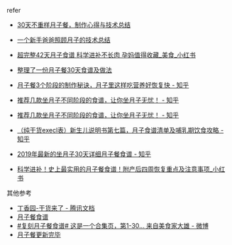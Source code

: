 refer

- [30天不重样月子餐，制作心得与技术总结](https://www.douban.com/note/732633391/)
- [一个新手爸爸照顾月子的技术总结](https://www.douban.com/note/733558934/?dt_platform=com.douban.activity.wechat_friends&dt_dapp=1)

- [超完整42天月子食谱 科学进补不长肉 孕妈值得收藏\_美食\_小红书](https://www.xiaohongshu.com/discovery/item/5a12d3d104895e2ab4099608)
- [整理了一份月子餐30天食谱及做法](https://www.douban.com/group/topic/74932843/)
- [月子餐3个阶段的制作秘诀，月子里这样吃营养好恢复快 - 知乎](https://zhuanlan.zhihu.com/p/57692123)
- [推荐几款坐月子不同阶段的食谱，让你坐月子无忧！ - 知乎](https://zhuanlan.zhihu.com/p/25189570)
- [推荐几款坐月子不同阶段的食谱，让你坐月子无忧！ - 知乎](https://zhuanlan.zhihu.com/p/25189570)
- [（纯干货execl表）新生儿说明书第七篇，月子食谱清单及哺乳期饮食攻略 - 知乎](https://zhuanlan.zhihu.com/p/78804808)
- [2019年最新的坐月子30天详细月子餐食谱 - 知乎](https://zhuanlan.zhihu.com/p/61800350)
- [科学进补！史上最实用的月子餐食谱！附产后四周恢复重点及注意事项\_小红书](https://www.xiaohongshu.com/discovery/item/593d08247fc5b802bac39a9f)


其他参考

- [丁香园-干货来了 - 腾讯文档](https://docs.qq.com/doc/DVFh3WHZYcldjaGtL)
- [月子餐食谱](https://docs.qq.com/sheet/DVFNncGZrb2FwVWpz?tab=BB08J2&c=D7A0H0)
- [#复刻月子餐食谱# 这是一个合集页，第1-30... 来自美食家大雄 - 微博](https://weibo.com/2090591961/HnT9GjjVu?type=comment)
- [月子餐更新完毕](https://weibo.com/ttarticle/p/show?id=2309404416465938809117)